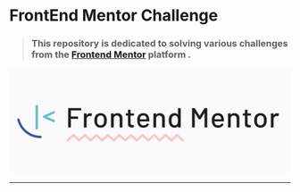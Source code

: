 # FrontEnd Mentor Challenge
> ### This repository is dedicated to solving various challenges from the [Frontend Mentor](https://www.frontendmentor.io/challenges) platform .

![Frontend Mentor logo](assets/image/fontend-mentor-logo.png)

---
